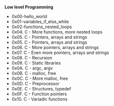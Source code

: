 **Low level Programming**
* 0x00-hello_world
* 0x01-variables_if_else_while
* 0x02-functions_nested_loops
* 0x04. C - More functions, more nested loops 
* 0x05. C - Pointers, arrays and strings 
* 0x05. C - Pointers, arrays and strings 
* 0x06. C - More pointers, arrays and strings 
* 0x07. C - Even more pointers, arrays and strings
*  0x08. C - Recursion 
* 0x09. C - Static libraries
* 0x0A. C - argc, argv 
* 0x0B. C - malloc, free
* 0x0C. C - More malloc, free
* 0x0D. C - Preprocessor
* 0x0E. C - Structures, typedef 
* 0x0F. C - Function pointers 
* 0x10. C - Variadic functions

